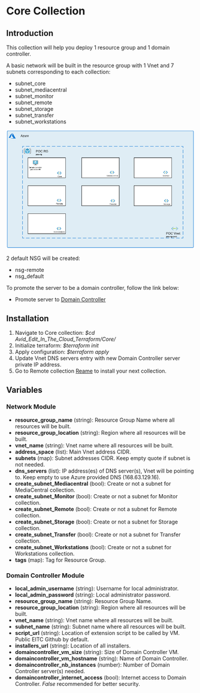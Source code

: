 # Core Collection

## Introduction

This collection will help you deploy 1 resource group and 1 domain controller. 

A basic network will be built in the resource group with 1 Vnet and 7 subnets corresponding to each collection: 

- subnet_core
- subnet_mediacentral
- subnet_monitor
- subnet_remote
- subnet_storage
- subnet_transfer
- subnet_workstations

![current + Next Version](./Network.png)

2 default NSG will be created: 

- nsg-remote
- nsg_default

To promote the server to be a domain controller, follow the link below: 

- Promote server to [Domain Controller](https://computingforgeeks.com/how-to-install-active-directory-domain-services-in-windows-server/)

## Installation 

1. Navigate to Core collection: *$cd Avid_Edit_In_The_Cloud_Terraform/Core/*
1. Initialize terraform: *$terraform init*
1. Apply configuration: *$terraform apply*
1. Update Vnet DNS servers entry with new Domain Controller server private IP address. 
1. Go to Remote collection [Reame](https://github.com/avid-technology/VideoEditorialInTheCloud/tree/master/Avid_Edit_In_The_Cloud_Terraform/Remote) to install your next collection. 

## Variables

### Network Module

- **resource_group_name** (string): Resource Group Name where all resources will be built.
- **resource_group_location** (string): Region where all resources will be built. 
- **vnet_name** (string): Vnet name where all resources will be built. 
- **address_space** (list): Main Vnet address CIDR.
- **subnets** (map): Subnet addresses CIDR. Keep empty quote if subnet is not needed. 
- **dns_servers** (list): IP address(es) of DNS server(s), Vnet will be pointing to. Keep empty to use Azure provided DNS (168.63.129.16). 
- **create_subnet_Mediacentral** (bool): Create or not a subnet for MediaCentral collection.
- **create_subnet_Monitor** (bool): Create or not a subnet for Monitor collection.
- **create_subnet_Remote** (bool): Create or not a subnet for Remote collection.
- **create_subnet_Storage** (bool): Create or not a subnet for Storage collection.
- **create_subnet_Transfer** (bool): Create or not a subnet for Transfer collection.
- **create_subnet_Workstations** (bool): Create or not a subnet for Workstations collection.                 
- **tags** (map): Tag for Resource Group. 

### Domain Controller Module

- **local_admin_username** (string): Username for local administrator.              
- **local_admin_password** (string): Local administrator password.             
- **resource_group_name** (string): Resource Group Name.            
- **resource_group_location** (string): Region where all resources will be built.          
- **vnet_name** (string): Vnet name where all resources will be built.                       
- **subnet_name** (string): Subnet name where all resources will be built.                     
- **script_url** (string): Location of extension script to be called by VM. Public EITC Github by default.                   
- **installers_url** (string): Location of all installers.              
- **domaincontroller_vm_size** (string): Size of Domain Controller VM.        
- **domaincontroller_vm_hostname** (string): Name of Domain Controller.    
- **domaincontroller_nb_instances** (number): Number of Domain Controller server(s) needed. 
- **domaincontroller_internet_access** (bool): Internet access to Domain Controller. *False* recommended for better security. 